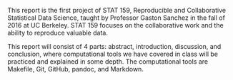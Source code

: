 This report is the first project of STAT 159, Reproducible and Collaborative Statistical Data Science, taught by Professor Gaston Sanchez in the fall of 2016 at UC Berkeley. STAT 159 focuses on the collaborative work and the ability to reproduce valuable data.

This report will consist of 4 parts: abstract, introduction, discussion, and conclusion, where computational tools we have covered in class will be practiced and explained in some depth. The computational tools are Makefile, Git, GitHub, pandoc, and Markdown.

